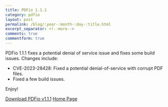 ```yaml
---
title: PDFio 1.1.1
category: pdfio
layout: post
permalink: /blog/:year-:month-:day-:title.html
excerpt_separator: <!--more-->
comments: true
commentform: true
---
```


PDFio 1.1.1 fixes a potential denial of service issue and fixes some build issues. Changes include:

- CVE-2023-28428: Fixed a potential denial-of-service with corrupt PDF files.
- Fixed a few build issues.

Enjoy!

<a class="btn btn-primary" href="https://github.com/michaelrsweet/pdfio/releases/tag/v1.1.1">Download PDFio v1.1.1</a>
<a class="btn btn-primary" href="/pdfio/index.html">Home Page</a>
